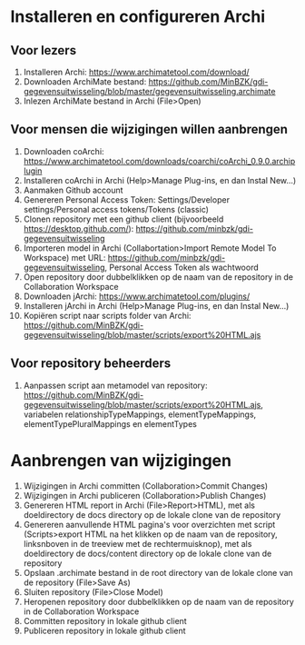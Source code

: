 # Installeren en configureren Archi

## Voor lezers
1. Installeren Archi: https://www.archimatetool.com/download/
2. Downloaden ArchiMate bestand: https://github.com/MinBZK/gdi-gegevensuitwisseling/blob/master/gegevensuitwisseling.archimate
3. Inlezen ArchiMate bestand in Archi (File>Open)

## Voor mensen die wijzigingen willen aanbrengen
1. Downloaden coArchi: https://www.archimatetool.com/downloads/coarchi/coArchi_0.9.0.archiplugin
2. Installeren coArchi in Archi (Help>Manage Plug-ins, en dan Instal New...)
3. Aanmaken Github account
4. Genereren Personal Access Token: Settings/Developer settings/Personal access tokens/Tokens (classic)
5. Clonen repository met een github client (bijvoorbeeld https://desktop.github.com/): https://github.com/minbzk/gdi-gegevensuitwisseling
6. Importeren model in Archi (Collabortation>Import Remote Model To Workspace) met URL: https://github.com/minbzk/gdi-gegevensuitwisseling, Personal Access Token als wachtwoord
7. Open repository door dubbelklikken op de naam van de repository in de Collaboration Workspace
8. Downloaden jArchi: https://www.archimatetool.com/plugins/
9. Installeren jArchi in Archi (Help>Manage Plug-ins, en dan Instal New...)
10. Kopiëren script naar scripts folder van Archi: https://github.com/MinBZK/gdi-gegevensuitwisseling/blob/master/scripts/export%20HTML.ajs

## Voor repository beheerders
1. Aanpassen script aan metamodel van repository: https://github.com/MinBZK/gdi-gegevensuitwisseling/blob/master/scripts/export%20HTML.ajs, variabelen relationshipTypeMappings, elementTypeMappings, elementTypePluralMappings en elementTypes

# Aanbrengen van wijzigingen
1. Wijzigingen in Archi committen (Collaboration>Commit Changes) 
2. Wijzigingen in Archi publiceren (Collaboration>Publish Changes)
3. Genereren HTML report in Archi (File>Report>HTML), met als doeldirectory de docs directory op de lokale clone van de repository
4. Genereren aanvullende HTML pagina's voor overzichten met script (Scripts>export HTML na het klikken op de naam van de repository, linksnboven in de treeview met de rechtermuisknop), met als doeldirectory de docs/content directory op de lokale clone van de repository
5. Opslaan .archimate bestand in de root directory van de lokale clone van de repository (File>Save As)
6. Sluiten repository (File>Close Model)
7. Heropenen repository door dubbelklikken op de naam van de repository in de Collaboration Workspace
8. Committen repository in lokale github client
9. Publiceren repository in lokale github client


